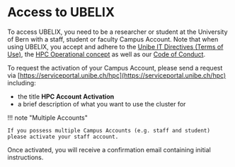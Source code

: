 [terms-of-use]: https://www.unibe.ch/universitaet/organisation/rechtliches/rechtssammlung/informatik/weisungen_und_beschluesse/index_ger.html 
[code-of-conduct]: ../code-of-conduct.md
[betriebskonzept]: https://intern.unibe.ch/unibe/uniintern/content/e1883/e83075/e257675/e275902/e670170/BK_High-Performance-Computing-v1.6_ger.pdf

# Access to UBELIX

To access UBELIX, you need to be a researcher or student at the University of
Bern with a staff, student or faculty Campus Account. Note that when using UBELIX, you accept and adhere to the [Unibe IT
Directives (Terms
of Use)][terms-of-use], the [HPC Operational concept][betriebskonzept] as well
as our [Code of Conduct][code-of-conduct].

To request the activation of your Campus Account, please send a request via [https://serviceportal.unibe.ch/hpc](https://serviceportal.unibe.ch/hpc) including:

- the title **HPC Account Activation**
- a brief description of what you want to use the cluster for

!!! note "Multiple Accounts"

    If you possess multiple Campus Accounts (e.g. staff and student) please activate your staff account.

Once activated, you will receive a confirmation email containing initial instructions.
